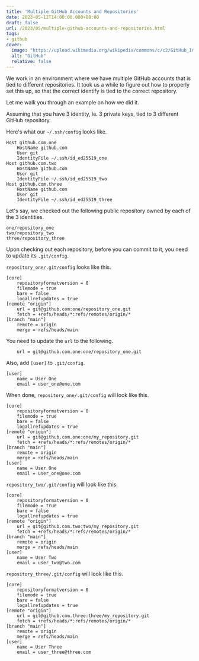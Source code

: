 ```yaml
---
title: 'Multiple GitHub Accounts and Repositories'
date: 2023-05-12T14:00:00.000+08:00
draft: false
url: /2023/05/multiple-github-accounts-and-repositories.html
tags:
- github
cover:
  image: "https://upload.wikimedia.org/wikipedia/commons/c/c2/GitHub_Invertocat_Logo.svg"
  alt: "GitHub"
  relative: false
---
```


We work in an environment where we have multiple GitHub accounts that is tied to different repositories. It took us a while to figure out how to properly set this up, so that the correct identify is tied to the correct repository.

Let me walk you through an example on how we did it.

Assuming that you have 3 identity, ie. 3 private keys, tied to 3 different GitHub repository.

Here's what our `~/.ssh/config` looks like.

```
Host github.com.one
    HostName github.com
    User git
    IdentityFile ~/.ssh/id_ed25519_one
Host github.com.two
    HostName github.com
    User git
    IdentityFile ~/.ssh/id_ed25519_two
Host github.com.three
    HostName github.com
    User git
    IdentityFile ~/.ssh/id_ed25519_three
```

Let's say, we checked out the following public repository owned by each of the 3 identities.

```
one/repository_one
two/repository_two
three/repository_three
```

Upon checking out each repository, before you can commit to it, you need to update its `.git/config`.

`repository_one/.git/config` looks like this.

```
[core]
    repositoryformatversion = 0
    filemode = true
    bare = false
    logallrefupdates = true
[remote "origin"]
    url = git@github.com:one/repository_one.git
    fetch = +refs/heads/*:refs/remotes/origin/*
[branch "main"]
    remote = origin
    merge = refs/heads/main
```

You need to update the `url` to the following.

```
    url = git@github.com.one:one/repository_one.git
```

Also, add `[user]` to `.git/config`.

```
[user]
    name = User One
    email = user_one@one.com
```

When done, `repository_one/.git/config` will look like this.

```
[core]
    repositoryformatversion = 0
    filemode = true
    bare = false
    logallrefupdates = true
[remote "origin"]
    url = git@github.com.one:one/my_repository.git
    fetch = +refs/heads/*:refs/remotes/origin/*
[branch "main"]
    remote = origin
    merge = refs/heads/main
[user]
    name = User One
    email = user_one@one.com
```

`repository_two/.git/config` will look like this.

```
[core]
    repositoryformatversion = 0
    filemode = true
    bare = false
    logallrefupdates = true
[remote "origin"]
    url = git@github.com.two:two/my_repository.git
    fetch = +refs/heads/*:refs/remotes/origin/*
[branch "main"]
    remote = origin
    merge = refs/heads/main
[user]
    name = User Two
    email = user_two@two.com
```

`repository_three/.git/config` will look like this.

```
[core]
    repositoryformatversion = 0
    filemode = true
    bare = false
    logallrefupdates = true
[remote "origin"]
    url = git@github.com.three:three/my_repository.git
    fetch = +refs/heads/*:refs/remotes/origin/*
[branch "main"]
    remote = origin
    merge = refs/heads/main
[user]
    name = User Three
    email = user_three@three.com
```
